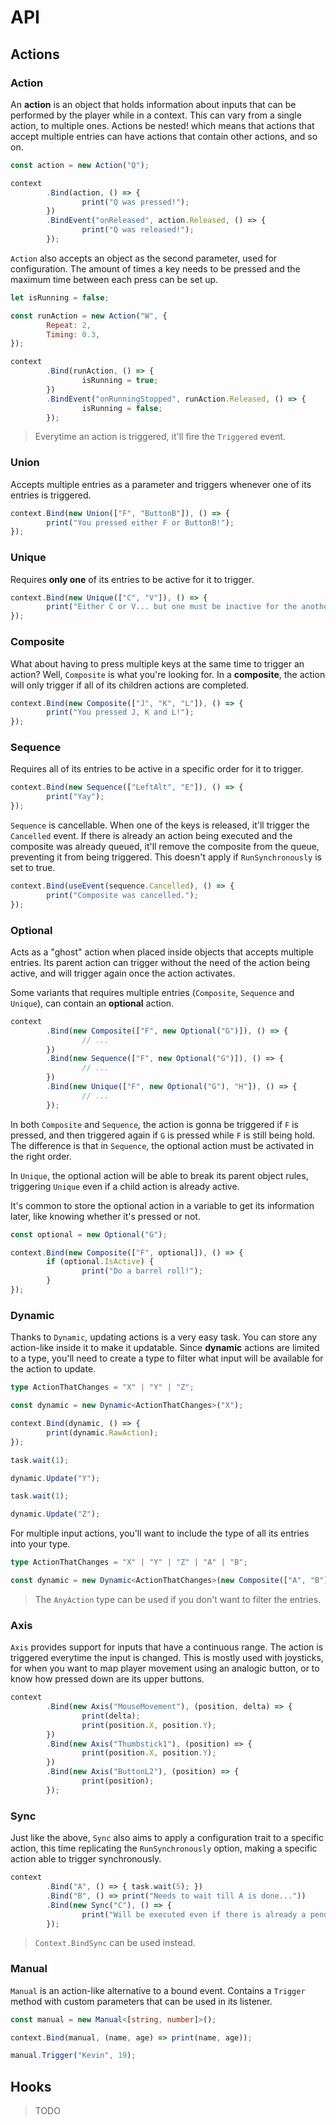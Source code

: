 # API

## Actions

### Action
An **action** is an object that holds information about inputs that can be performed by the player while in a context. This can vary from a single action, to multiple ones. Actions be nested! which means that actions that accept multiple entries can have actions that contain other actions, and so on.

```js
const action = new Action("Q");

context
        .Bind(action, () => {
                print("Q was pressed!");
        })
        .BindEvent("onReleased", action.Released, () => {
                print("Q was released!");
        });
```

`Action` also accepts an object as the second parameter, used for configuration. The amount of times a key needs to be pressed and the maximum time between each press can be set up.

```js
let isRunning = false;

const runAction = new Action("W", {
        Repeat: 2,
        Timing: 0.3,
});

context
        .Bind(runAction, () => {
                isRunning = true;
        })
        .BindEvent("onRunningStopped", runAction.Released, () => {
                isRunning = false;
        });
```

> Everytime an action is triggered, it'll fire the `Triggered` event.

### Union
Accepts multiple entries as a parameter and triggers whenever one of its entries is triggered.

```js
context.Bind(new Union(["F", "ButtonB"]), () => {
        print("You pressed either F or ButtonB!");
});
```

### Unique
Requires **only one** of its entries to be active for it to trigger.

```js
context.Bind(new Unique(["C", "V"]), () => {
        print("Either C or V... but one must be inactive for the another one to work.");
});
```

### Composite
What about having to press multiple keys at the same time to trigger an action? Well, `Composite` is what you're looking for. In a **composite**, the action will only trigger if all of its children actions are completed.

```js
context.Bind(new Composite(["J", "K", "L"]), () => {
        print("You pressed J, K and L!");
});
```

### Sequence
Requires all of its entries to be active in a specific order for it to trigger.

```js
context.Bind(new Sequence(["LeftAlt", "E"]), () => {
        print("Yay");
});
```

`Sequence` is cancellable. When one of the keys is released, it'll trigger the `Cancelled` event. If there is already an action being executed and the composite was already queued, it'll remove the composite from the queue, preventing it from being triggered. This doesn't apply if `RunSynchronously` is set to true.

```js
context.Bind(useEvent(sequence.Cancelled), () => {
        print("Composite was cancelled.");
});
```

### Optional
Acts as a "ghost" action when placed inside objects that accepts multiple entries.
Its parent action can trigger without the need of the action being active, and will trigger again once the action activates.

Some variants that requires multiple entries (`Composite`, `Sequence` and `Unique`), can contain an **optional** action.

```js
context
        .Bind(new Composite(["F", new Optional("G")]), () => {
                // ...
        })
        .Bind(new Sequence(["F", new Optional("G")]), () => {
                // ...
        })
        .Bind(new Unique(["F", new Optional("G"), "H"]), () => {
                // ...
        });
```

In both `Composite` and `Sequence`, the action is gonna be triggered if `F` is pressed, and then triggered again if `G` is pressed while `F` is still being hold. The difference is that in `Sequence`, the optional action must be activated in the right order.

In `Unique`, the optional action will be able to break its parent object rules, triggering `Unique` even if a child action is already active.

It's common to store the optional action in a variable to get its information later, like knowing whether it's pressed or not.

```js
const optional = new Optional("G");

context.Bind(new Composite(["F", optional]), () => {
        if (optional.IsActive) {
                print("Do a barrel roll!");
        }
});
```

### Dynamic
Thanks to `Dynamic`, updating actions is a very easy task. You can store any action-like inside it to make it updatable. Since **dynamic** actions are limited to a type, you'll need to create a type to filter what input will be available for the action to update.

```ts
type ActionThatChanges = "X" | "Y" | "Z";

const dynamic = new Dynamic<ActionThatChanges>("X");

context.Bind(dynamic, () => {
        print(dynamic.RawAction);
});

task.wait(1);

dynamic.Update("Y");

task.wait(1);

dynamic.Update("Z");
```

For multiple input actions, you'll want to include the type of all its entries into your type.

```ts
type ActionThatChanges = "X" | "Y" | "Z" | "A" | "B";

const dynamic = new Dynamic<ActionThatChanges>(new Composite(["A", "B"]));
```

> The `AnyAction` type can be used if you don't want to filter the entries.

### Axis
`Axis` provides support for inputs that have a continuous range. The action is triggered everytime the input is changed.
This is mostly used with joysticks, for when you want to map player movement using an analogic button, or to know how pressed down are its upper buttons.

```js
context
        .Bind(new Axis("MouseMovement"), (position, delta) => {
                print(delta);
                print(position.X, position.Y);
        })
        .Bind(new Axis("Thumbstick1"), (position) => {
                print(position.X, position.Y);
        })
        .Bind(new Axis("ButtonL2"), (position) => {
                print(position);
        });
```

<!-- ### Creating a conditional action
Sometimes you want to specify when an action can be triggered, but don't want to configure the context to do so, because that would apply the check for all the bound actions. `Middleware` accepts a callback that can be used to set a condition to your action.

```js
const timeMiddleware = () => os.time() % 2 === 0;

context.Bind(new Middleware("M", timeMiddleware), () => {
        print("Works half of the time, haha...");
});
``` -->

### Sync
Just like the above, `Sync` also aims to apply a configuration trait to a specific action, this time replicating the `RunSynchronously` option, making a specific action able to trigger synchronously.

```js
context
        .Bind("A", () => { task.wait(5); })
        .Bind("B", () => print("Needs to wait till A is done..."))
        .Bind(new Sync("C"), () => {
                print("Will be executed even if there is already a pending action!");
        });
```

> `Context.BindSync` can be used instead.

### Manual
`Manual` is an action-like alternative to a bound event. Contains a `Trigger` method with custom parameters that can be used in its listener.

```ts
const manual = new Manual<[string, number]>();

context.Bind(manual, (name, age) => print(name, age));

manual.Trigger("Kevin", 19);
```

## Hooks
> TODO